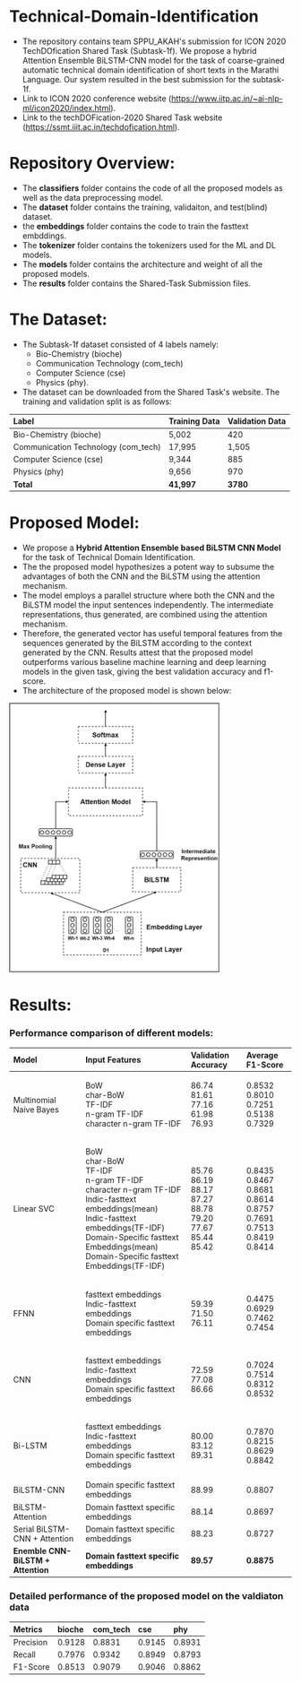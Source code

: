 # Technical-Domain-Identification
* The repository contains team SPPU_AKAH's submission for ICON 2020 TechDOfication Shared Task (Subtask-1f). We propose a hybrid Attention Ensemble BiLSTM-CNN model for the task of coarse-grained automatic technical domain identification of short texts in the Marathi Language. Our system resulted in the best submission for the subtask-1f.
* Link to ICON 2020 conference website (https://www.iitp.ac.in/~ai-nlp-ml/icon2020/index.html).
* Link to the techDOFication-2020 Shared Task website (https://ssmt.iiit.ac.in/techdofication.html).



# Repository Overview:
* The **classifiers** folder contains the code of all the proposed models as well as the data preprocessing model.
* The **dataset** folder contains the training, validaiton, and test(blind) dataset.
* the **embeddings** folder contains the code to train the fasttext embddings.
* The **tokenizer** folder contains the tokenizers used for the ML and DL models.
* The **models** folder contains the architecture and weight of all the proposed models.
* The **results** folder contains the Shared-Task Submission files.



# The Dataset:
* The Subtask-1f dataset consisted of 4 labels namely: 
  * Bio-Chemistry (bioche)
  * Communication Technology (com_tech)
  * Computer Science (cse)
  * Physics (phy).
* The dataset can be downloaded from the Shared Task's website. The training and validation split is as follows:

|Label|Training Data|Validation Data|
|:-------|:--------|:-------|
|Bio-Chemistry (bioche)|5,002|420|
|Communication Technology (com_tech)|17,995|1,505|
|Computer Science (cse)|9,344|885|
|Physics (phy)|9,656|970|
|**Total**|**41,997**|**3780**|



# Proposed Model:
* We propose a **Hybrid Attention Ensemble based BiLSTM CNN Model** for the task of Technical Domain Identification.
* The the proposed model hypothesizes a potent way to subsume the advantages of both the CNN and the BiLSTM using the attention mechanism.
* The model employs a parallel structure where both the CNN and the BiLSTM model the input sentences independently. The intermediate representations, thus generated, are combined using the attention mechanism. 
* Therefore, the generated vector has useful temporal features from the sequences generated by the BiLSTM according to the context generated by the CNN. Results attest that the proposed model outperforms various baseline machine learning and deep learning models in the given task, giving the best validation accuracy and f1-score.
* The architecture of the proposed model is shown below:
<img src="Architecture.png" height="480">


# Results: 

### Performance comparison of different models:

|Model|Input Features|Validation Accuracy|Average F1-Score|
|:-------|:--------|:-------|:--------|
|Multinomial Naive Bayes|<p>BoW<br>char-BoW<br>TF-IDF<br>n-gram TF-IDF<br>character n-gram TF-IDF</p>|<p>86.74<br>81.61<br>77.16<br>61.98<br>76.93</p>|<p>0.8532<br>0.8010<br>0.7251<br>0.5138<br>0.7329</p>|
|Linear SVC|<p>BoW<br>char-BoW<br>TF-IDF<br>n-gram TF-IDF<br>character n-gram TF-IDF<br>Indic-fasttext embeddings(mean)<br>Indic-fasttext embeddings(TF-IDF)<br>Domain-Specific fasttext Embeddings(mean)<br>Domain-Specific fasttext Embeddings(TF-IDF)</p>|<p>85.76<br>86.19<br>88.17<br>87.27<br>88.78<br>79.20<br>77.67<br>85.44<br>85.42</p>|<p>0.8435<br>0.8467<br>0.8681<br>0.8614<br>0.8757<br>0.7691<br>0.7513<br>0.8419<br>0.8414</p>|
|FFNN|<p>fasttext embeddings<br>Indic-fasttext embeddings<br>Domain specific fasttext embeddings</p>|<p>59.39<br>71.50<br>76.11</p>|<p>0.4475<br>0.6929<br>0.7462<br>0.7454</p>|
|CNN|<p>fasttext embeddings<br>Indic-fasttext embeddings<br>Domain specific fasttext embeddings</p>|<p>72.59<br>77.08<br>86.66</p>|<p>0.7024<br>0.7514<br>0.8312<br>0.8532</p>|
|Bi-LSTM|<p>fasttext embeddings<br>Indic-fasttext embeddings<br>Domain specific fasttext embeddings</p>|<p>80.00<br>83.12<br>89.31</p>|<p>0.7870<br>0.8215<br>0.8629<br>0.8842</p>|
|BiLSTM-CNN|Domain specific fasttext embeddings|88.99|0.8807|
|BiLSTM-Attention|Domain fasttext specific embeddings|88.14|0.8697|
|Serial BiLSTM-CNN + Attention|Domain fasttext specific embeddings|88.23|0.8727|
|**Enemble CNN-BiLSTM + Attention**|**Domain fasttext specific embeddings**|**89.57**|**0.8875**|

### Detailed performance of the proposed model on the valdiaton data

|Metrics|bioche|com_tech|cse|phy|
|:-------|:--------|:-------|:--------|:--------|
|Precision|0.9128|0.8831|0.9145|0.8931|
|Recall|0.7976|0.9342|0.8949|0.8793|
|F1-Score|0.8513|0.9079|0.9046|0.8862|
